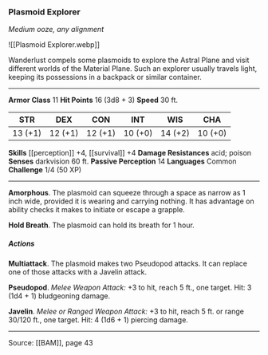 ### Plasmoid Explorer
_Medium ooze, any alignment_

![[Plasmoid Explorer.webp]]

Wanderlust compels some plasmoids to explore the Astral Plane and visit different worlds of the Material Plane. Such an explorer usually travels light, keeping its possessions in a backpack or similar container.




---

**Armor Class** 11
**Hit Points** 16 (3d8 + 3)
**Speed** 30 ft.

| STR     | DEX     | CON     | INT     | WIS     | CHA     |
|---------|---------|---------|---------|---------|---------|
| 13 (+1) | 12 (+1) | 12 (+1) | 10 (+0) | 14 (+2) | 10 (+0) |

**Skills** [[perception]] +4, [[survival]] +4
**Damage Resistances** acid; poison
**Senses** darkvision 60 ft.
**Passive Perception** 14
**Languages** Common
**Challenge** 1/4 (50 XP)

---

**Amorphous**. The plasmoid can squeeze through a space as narrow as 1 inch wide, provided it is wearing and carrying nothing. It has advantage on ability checks it makes to initiate or escape a grapple.

**Hold Breath**. The plasmoid can hold its breath for 1 hour.

##### Actions
**Multiattack**. The plasmoid makes two Pseudopod attacks. It can replace one of those attacks with a Javelin attack.

**Pseudopod**. _Melee Weapon Attack:_ +3 to hit, reach 5 ft., one target. Hit: 3 (1d4 + 1) bludgeoning damage.

**Javelin**. _Melee or Ranged Weapon Attack:_ +3 to hit, reach 5 ft. or range 30/120 ft., one target. Hit: 4 (1d6 + 1) piercing damage.


---

Source: [[BAM]], page 43